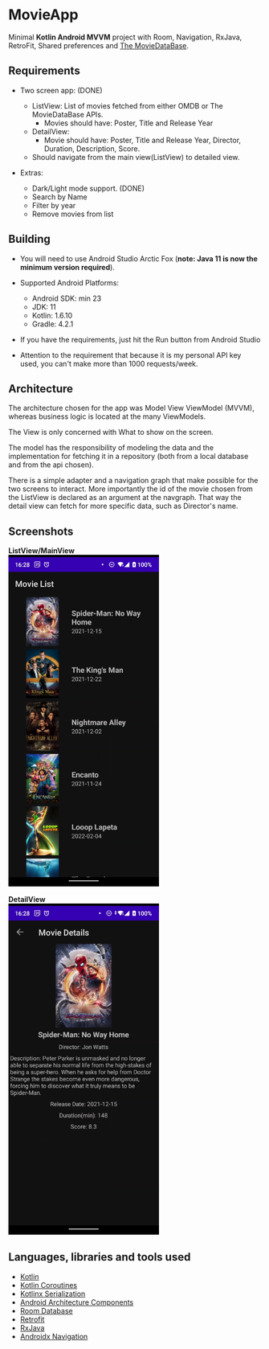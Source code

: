 # MovieApp

Minimal **Kotlin Android MVVM** project with Room, Navigation, RxJava, RetroFit, Shared preferences and [The MovieDataBase](https://developers.themoviedb.org/).

## Requirements
- Two screen app: (DONE)
    - ListView: List of movies fetched from either OMDB or The MovieDataBase APIs. 
        - Movies should have: Poster, Title and Release Year
    - DetailView: 
        - Movie should have: Poster, Title and Release Year, Director, Duration, Description, Score.
    - Should navigate from the main view(ListView) to detailed view.

- Extras:
    - Dark/Light mode support. (DONE)
    - Search by Name
    - Filter by year
    - Remove movies from list

## Building

- You will need to use Android Studio Arctic Fox (**note: Java 11 is now the minimum version required**).
- Supported Android Platforms:
    - Android SDK: min 23
    - JDK: 11
    - Kotlin: 1.6.10
    - Gradle: 4.2.1

- If you have the requirements, just hit the Run button from Android Studio
- Attention to the requirement that because it is my personal API key used, you can't make more than 1000 requests/week.

## Architecture
The architecture chosen for the app was Model View ViewModel (MVVM), whereas business logic is located at the many ViewModels. 

The View is only concerned with What to show on the screen.

The model has the responsibility of modeling the data and the implementation for fetching it in a repository (both from a local database and from the api chosen).

There is a simple adapter and a navigation graph that make possible for the two screens to interact. More importantly the id of the movie chosen from the ListView is declared as an argument at the navgraph. That way the detail view can fetch for more specific data, such as Director's name.


## Screenshots
**ListView/MainView**
<br/>
<img width="300" alt="List of movies screen" src="images\imageListApp.png">


**DetailView**
<br/>
<img width="300" alt="List of movies screen" src="images\imageDetailApp.png">

## Languages, libraries and tools used

* [Kotlin](https://kotlinlang.org/)
* [Kotlin Coroutines](https://kotlinlang.org/docs/reference/coroutines-overview.html)
* [Kotlinx Serialization](https://github.com/Kotlin/kotlinx.serialization)
* [Android Architecture Components](https://developer.android.com/topic/libraries/architecture/index.html)
* [Room Database](https://developer.android.com/reference/androidx/room/RoomDatabase)
* [Retrofit](https://devtut.github.io/android/retrofit2.html)
* [RxJava](https://github.com/ReactiveX/RxJava)
* [Androidx Navigation](https://developer.android.com/jetpack/androidx/releases/navigation)

